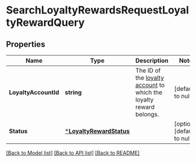 # SearchLoyaltyRewardsRequestLoyaltyRewardQuery

## Properties
Name | Type | Description | Notes
------------ | ------------- | ------------- | -------------
**LoyaltyAccountId** | **string** | The ID of the [loyalty account](entity:LoyaltyAccount) to which the loyalty reward belongs. | [default to null]
**Status** | [***LoyaltyRewardStatus**](LoyaltyRewardStatus.md) |  | [optional] [default to null]

[[Back to Model list]](../README.md#documentation-for-models) [[Back to API list]](../README.md#documentation-for-api-endpoints) [[Back to README]](../README.md)

